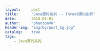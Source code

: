 ```yaml
---
layout:     post
title:      "Java源码系列 -- Thread源码剖析"
date:       2018-01-01
author:     "phantomVK"
header-img: "img/bg/post_bg.jpg"
catalog:    true
tags:
    - Java源码系列
---
```


